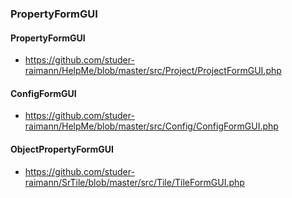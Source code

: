 ### PropertyFormGUI

#### PropertyFormGUI
- https://github.com/studer-raimann/HelpMe/blob/master/src/Project/ProjectFormGUI.php

#### ConfigFormGUI
- https://github.com/studer-raimann/HelpMe/blob/master/src/Config/ConfigFormGUI.php

#### ObjectPropertyFormGUI
- https://github.com/studer-raimann/SrTile/blob/master/src/Tile/TileFormGUI.php
